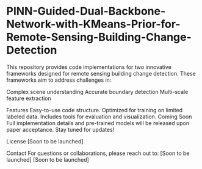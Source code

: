 # PINN-Guided-Dual-Backbone-Network-with-KMeans-Prior-for-Remote-Sensing-Building-Change-Detection
This repository provides code implementations for two innovative frameworks designed for remote sensing building change detection. These frameworks aim to address challenges in:

Complex scene understanding
Accurate boundary detection
Multi-scale feature extraction

Features
Easy-to-use code structure.
Optimized for training on limited labeled data.
Includes tools for evaluation and visualization.
Coming Soon
Full implementation details and pre-trained models will be released upon paper acceptance. Stay tuned for updates!

License
[Soon to be launched]

Contact
For questions or collaborations, please reach out to:
[Soon to be launched]
[Soon to be launched]
